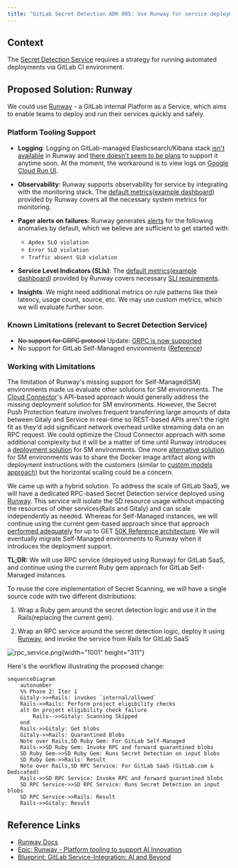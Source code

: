 ```yaml
---
title: "GitLab Secret Detection ADR 005: Use Runway for service deployment"
---
```


## Context

The [Secret Detection Service](004_secret_detection_scanner_service.md) requires a strategy for running automated
deployments via GitLab CI environment.

## Proposed Solution: Runway

We could use [Runway](https://gitlab.com/gitlab-com/gl-infra/platform/runway#runway) - a GitLab internal Platform as a
Service, which aims to enable teams to deploy and run their services quickly and safely.

### Platform Tooling Support

- **Logging**: Logging on GitLab-managed Elasticsearch/Kibana stack [isn't available](https://gitlab.com/gitlab-com/gl-infra/platform/runway/team/-/issues/84#top)
in Runway and [there doesn't seem to be plans](https://gitlab.com/gitlab-com/gl-infra/platform/runway/team/-/issues/84#note_1691419608) to support it anytime soon. At the moment, the workaround is to view
logs on [Google Cloud Run UI](https://cloud.google.com/run/docs/logging).

- **Observability**: Runway supports observability for service by integrating with the monitoring stack. The
[default metrics](https://docs.runway.gitlab.com/reference/observability/#dashboards)([example dashboard](https://dashboards.gitlab.net/d/runway-service/runway3a-runway-service-metrics?orgId=1)) provided by Runway covers all the necessary system metrics for
monitoring.

- **Pager alerts on failures**: Runway generates [alerts](https://docs.runway.gitlab.com/reference/observability/#alerts) for the following anomalies by default, which we believe
are sufficient to get started with:

  - `Apdex SLO violation`
  - `Error SLO violation`
  - `Traffic absent SLO violation`

- **Service Level Indicators (SLIs)**: The [default metrics](https://docs.runway.gitlab.com/reference/observability/#dashboards)([example dashboard](https://dashboards.gitlab.net/d/runway-service/runway3a-runway-service-metrics?orgId=1)) provided by Runway covers
necessary [SLI requirements](004_secret_detection_scanner_service.md#service-level-indicatorsslis).

- **Insights**: We might need additional metrics on rule patterns like their latency, usage count, source, etc. We may
use custom metrics, which we will evaluate further soon.

### Known Limitations (relevant to Secret Detection Service)

- ~~No support for GRPC protocol~~ Update: [GRPC is now supported](https://gitlab.com/gitlab-com/gl-infra/platform/runway/runwayctl/-/merge_requests/421#note_1934369305)
- No support for GitLab Self-Managed environments ([Reference](https://gitlab.com/gitlab-com/gl-infra/platform/runway/team/-/issues/236))

### Working with Limitations

The limitation of Runway's missing support for Self-Managed(SM) environments made us evaluate other solutions for SM
environments. The [Cloud Connector](https://docs.gitlab.com/ee/architecture/blueprints/cloud_connector/index.html)'s API-based approach would generally address the missing deployment solution
for SM environments. However, the Secret Push Protection feature involves frequent transferring large amounts of data between
Gitaly and Service in real-time so REST-based APIs aren't the right fit as they'd add significant network overhead
unlike streaming data on an RPC request. We could optimize the Cloud Connector approach with some additional complexity but it will be a matter of time
until Runway introduces a [deployment solution](https://gitlab.com/gitlab-com/gl-infra/platform/runway/team/-/issues/236)
for SM environments. One more [alternative solution](https://gitlab.com/gitlab-org/gitlab/-/issues/462359#note_1913306661) for SM environments was to share the Docker image artifact
along with deployment instructions with the customers (similar to [custom models approach](https://docs.gitlab.com/ee/architecture/blueprints/custom_models/index.html#ai-gateway-deployment)) but the horizontal
scaling could be a concern.

We came up with a hybrid solution. To address the scale of GitLab SaaS, we will have a dedicated RPC-based Secret
Detection service deployed using [Runway](https://gitlab.com/gitlab-com/gl-infra/platform/runway). This service will isolate the SD resource usage without impacting the
resources of other services(Rails and Gitaly) and can scale independently as needed. Whereas for Self-Managed instances,
we will continue using the current gem-based approach since that approach [performed adequately](https://gitlab.com/gitlab-org/gitlab/-/issues/431076#note_1755614298 "Enable/gather metrics - latency, memory, cpu, etc.")
for up to GET [50K Reference architecture](https://gitlab.com/gitlab-org/quality/performance/-/wikis/Benchmarks/Latest/50k). We will eventually migrate Self-Managed environments to Runway when it
introduces the deployment support.

**TL;DR:** We will use RPC service (deployed using Runway) for GitLab SaaS, and continue using the current Ruby gem
approach for GitLab Self-Managed instances.

To reuse the core implementation of Secret Scanning, we will have a single source code with two different distributions:

1. Wrap a Ruby gem around the secret detection logic and use it in the Rails(replacing the current gem).

1. Wrap an RPC service around the secret detection logic, deploy it using [Runway](https://gitlab.com/gitlab-com/gl-infra/platform/runway), and invoke the service from Rails for GitLab SaaS

![rpc_service.png](/images/engineering/architecture/design-documents/secret_detection/004_rpc_service.jpg){width="1001" height="311"}

Here's the workflow illustrating the proposed change:

```mermaid
sequenceDiagram
    autonumber
    %% Phase 2: Iter 1
    Gitaly->>+Rails: invokes `internal/allowed`
    Rails->>Rails: Perform project eligibility checks
    alt On project eligibility check failure
        Rails-->>Gitaly: Scanning Skipped
    end
    Rails->>Gitaly: Get blobs
    Gitaly->>Rails: Quarantined Blobs
    Note over Rails,SD Ruby Gem: For GitLab Self-Managed
    Rails->>SD Ruby Gem: Invoke RPC and forward quarantined blobs
    SD Ruby Gem->>SD Ruby Gem: Runs Secret Detection on input blobs
    SD Ruby Gem->>Rails: Result
    Note over Rails,SD RPC Service: For GitLab SaaS (GitLab.com & Dedicated)
    Rails->>SD RPC Service: Invoke RPC and forward quarantined blobs
    SD RPC Service->>SD RPC Service: Runs Secret Detection on input blobs
    SD RPC Service->>Rails: Result
    Rails->>Gitaly: Result
```

## Reference Links

- [Runway Docs](https://docs.runway.gitlab.com/)
- [Epic: Runway - Platform tooling to support AI Innovation](https://gitlab.com/groups/gitlab-com/gl-infra/-/epics/969)
- [Blueprint: GitLab Service-Integration: AI and Beyond](https://docs.gitlab.com/ee/architecture/blueprints/gitlab_ml_experiments/index.html)
